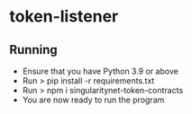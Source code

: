 # token-listener
## Running
* Ensure that you have Python 3.9 or above
* Run > pip install -r requirements.txt
* Run > npm i singularitynet-token-contracts
* You are now ready to run the program